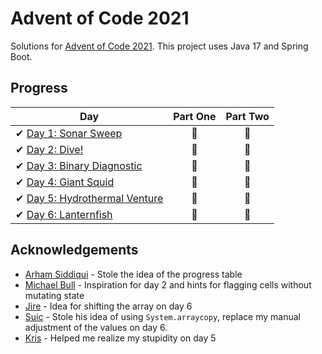 # Advent of Code 2021

Solutions for [Advent of Code 2021][aoc]. This project uses Java 17 and Spring Boot.

[aoc]: https://adventofcode.com/2021/

## Progress

| Day                                                                                 | Part One | Part Two |
|-------------------------------------------------------------------------------------|:--------:|:--------:|
| ✔ [Day 1: Sonar Sweep](src/main/java/com/omarassadi/adventofcode/day/day1)          |    🌟    |    🌟    |
| ✔ [Day 2: Dive!](src/main/java/com/omarassadi/adventofcode/day/day2)                |    🌟    |    🌟    |
| ✔ [Day 3: Binary Diagnostic](src/main/java/com/omarassadi/adventofcode/day/day3)    |    🌟    |    🌟    |
| ✔ [Day 4: Giant Squid](src/main/java/com/omarassadi/adventofcode/day/day4)          |    🌟    |    🌟    |
| ✔ [Day 5: Hydrothermal Venture](src/main/java/com/omarassadi/adventofcode/day/day5) |    🌟    |    🌟    |
| ✔ [Day 6: Lanternfish](src/main/java/com/omarassadi/adventofcode/day/day6)          |    🌟    |    🌟    |

## Acknowledgements

* [Arham Siddiqui](https://github.com/Arham4) - Stole the idea of the progress table
* [Michael Bull](https://github.com/michaelbull) - Inspiration for day 2 and hints for
flagging cells without mutating state
* [Jire](https://github.com/Jire) - Idea for shifting the array on day 6
* [Suic](https://github.com/Suicolen) - Stole his idea of using `System.arraycopy`,
replace my manual adjustment of the values on day 6.
* [Kris](https://github.com/Z-Kris) - Helped me realize my stupidity on day 5

